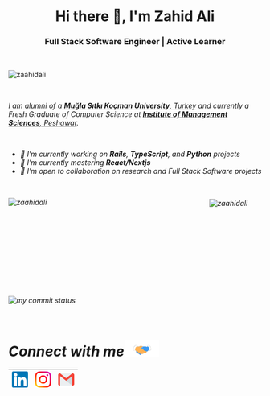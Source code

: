 <h1 align="center">Hi there 👋, I'm Zahid Ali</h1>
<h3 align="center">Full Stack Software Engineer | Active Learner</h3>

<br/>
<p align="left">
  <img src="https://komarev.com/ghpvc/?username=zaahidali" alt="zaahidali" />
</p>



<br/>
<p>
  <em>
    I am alumni of a<a href="https://www.mu.edu.tr/en"> <b> Muğla Sıtkı Koçman University</b>, Turkey</a> and currently a Fresh Graduate of Computer Science at <a href="https://www.imsciences.edu.pk/"> <b>Institute of Management Sciences</b>, Peshawar</a>.
</p>
<br/>
<ul>
  <li> 🔭 I’m currently working on <b>Rails</b>, <b>TypeScript</b>, and <b>Python</b> projects </li>
  <li> 🌱 I’m currently mastering <b>React/Nextjs</b></li>
    
  <li> 👯 I’m open to collaboration on research and Full Stack Software projects </li>
<!--   <li> 😄 Pronouns: He/Him </li> -->
</ul><br/>

<p>
 <!-- GitHub Statistics!-->
<img align="left" height="195px" width="400px" src="https://github-readme-stats.vercel.app/api?username=zaahidali&show_icons=true&count_private=true&show_icons=true&hide=php&bg_color=30,A0A0A0,020104&title_color=fff&text_color=fff" alt="zaahidali"/>

<!-- Most Languages Used Statistics!-->  
  <img align="center" height="195px" width="350px" src="https://github-readme-stats.vercel.app/api/top-langs/?username=zaahidali&layout=compact&hide=php,smarty&bg_color=30,A0A0A0,020104&title_color=fff&text_color=fff" alt="zaahidali" />
</p>

</p>


<p align="left">
<img src="https://github-readme-streak-stats.herokuapp.com/?user=zaahidali&theme=ads-juicy-fresh&hide_border=true" alt="my commit status" width="49%" /> 
</p>




<br/>

<!-- Handshake Gif-->
# Connect with me<img src="https://github.com/zaahidali/zaahidali/blob/main/Assets/Handshake.gif" height="32px">



| [<img src="https://github.com/zaahidali/zaahidali/blob/main/Assets/Linkedin.svg" alt="Linkedin Logo" width="32">](https://in.linkedin.com/in/zaahidali) | [<img src="https://github.com/zaahidali/zaahidali/blob/main/Assets/Instagram.svg" alt="instagram logo" width="32">](https://www.instagram.com/zaahiiid/)|[<img src="https://github.com/zaahidali/zaahidali/blob/main/Assets/Gmail.svg" alt="Gmail logo" height="32">](mailto:zahid.4317@gmail.com)
|:---:|:---:|:---:|




